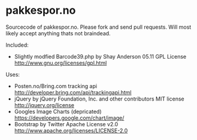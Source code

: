# pakkespor.no

Sourcecode of pakkespor.no. Please fork and send pull requests. Will most likely accept anything thats not braindead.

Included:
* Slightly modfied Barcode39.php by Shay Anderson 05.11 GPL License http://www.gnu.org/licenses/gpl.html

Uses:
* Posten.no/Bring.com tracking api http://developer.bring.com/api/trackingapi.html
* jQuery by jQuery Foundation, Inc. and other contributors MIT license http://jquery.org/license
* Googles Image Charts (depricated) https://developers.google.com/chart/image/
* Bootstrap by Twitter Apache License v2.0 http://www.apache.org/licenses/LICENSE-2.0
